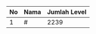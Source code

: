 | No | Nama            | Jumlah Level |
|----|-----------------|--------------|
| 1  | #    |    2239        |
